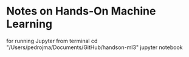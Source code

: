 
# Notes on Hands-On Machine Learning 

for running Jupyter from terminal
cd "/Users/pedrojma/Documents/GitHub/handson-ml3"
jupyter notebook 


<!--  -->